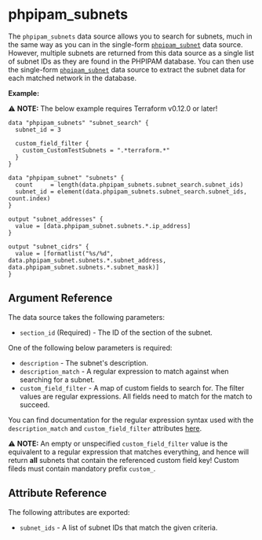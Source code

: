 # phpipam_subnets

The `phpipam_subnets` data source allows you to search for subnets, much in the
same way as you can in the single-form [`phpipam_subnet`](./subnet.md) data
source.  However, multiple subnets are returned from this data source as a
single list of subnet IDs as they are found in the PHPIPAM database. You can
then use the single-form [`phpipam_subnet`](./subnet.md) data source to extract
the subnet data for each matched network in the database.

**Example:**

⚠️  **NOTE:** The below example requires Terraform v0.12.0 or later!

```hcl
data "phpipam_subnets" "subnet_search" {
  subnet_id = 3

  custom_field_filter {
    custom_CustomTestSubnets = ".*terraform.*"
  }
}

data "phpipam_subnet" "subnets" {
  count     = length(data.phpipam_subnets.subnet_search.subnet_ids)
  subnet_id = element(data.phpipam_subnets.subnet_search.subnet_ids, count.index)
}

output "subnet_addresses" {
  value = [data.phpipam_subnet.subnets.*.ip_address]
}

output "subnet_cidrs" {
  value = [formatlist("%s/%d", data.phpipam_subnet.subnets.*.subnet_address, data.phpipam_subnet.subnets.*.subnet_mask)]
}
```

## Argument Reference

The data source takes the following parameters:

- `section_id` (Required) - The ID of the section of the subnet.

One of the following below parameters is required:

- `description` - The subnet's description.
- `description_match` - A regular expression to match against when searching
  for a subnet.
- `custom_field_filter` - A map of custom fields to search for. The filter
  values are regular expressions. All fields need to match for the match to
  succeed.

You can find documentation for the regular expression syntax used with the
`description_match` and `custom_field_filter` attributes
[here](https://github.com/google/re2/wiki/Syntax).

⚠️  **NOTE:** An empty or unspecified `custom_field_filter` value is the
equivalent to a regular expression that matches everything, and hence will
return **all** subnets that contain the referenced custom field key!
Custom fileds must contain mandatory prefix `custom_`.

## Attribute Reference

The following attributes are exported:

- `subnet_ids` - A list of subnet IDs that match the given criteria.
